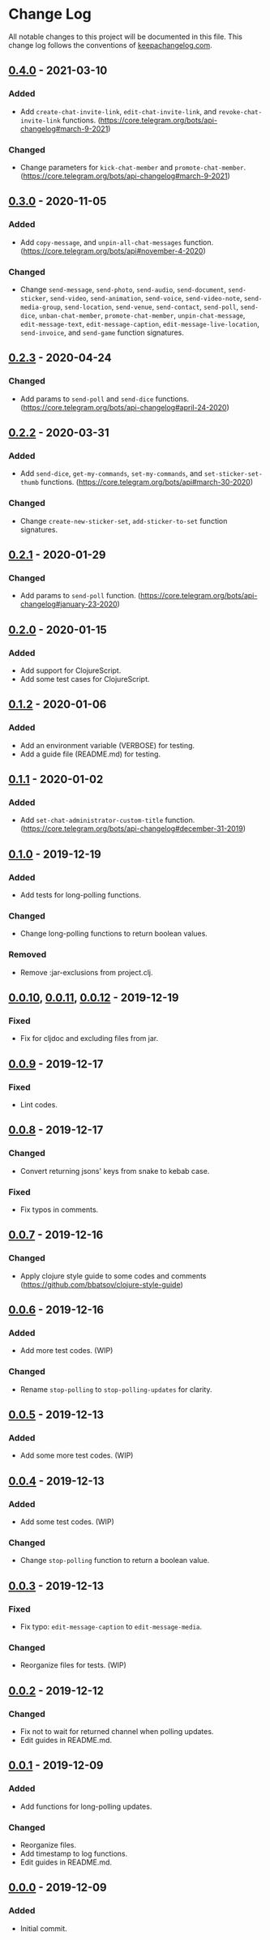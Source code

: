# Change Log
All notable changes to this project will be documented in this file. This change log follows the conventions of [keepachangelog.com](http://keepachangelog.com/).

## [0.4.0] - 2021-03-10
### Added
- Add `create-chat-invite-link`, `edit-chat-invite-link`, and `revoke-chat-invite-link` functions. (https://core.telegram.org/bots/api-changelog#march-9-2021)

### Changed
- Change parameters for `kick-chat-member` and `promote-chat-member`. (https://core.telegram.org/bots/api-changelog#march-9-2021)

## [0.3.0] - 2020-11-05
### Added
- Add `copy-message`, and `unpin-all-chat-messages` function. (https://core.telegram.org/bots/api#november-4-2020)

### Changed
- Change `send-message`, `send-photo`, `send-audio`, `send-document`, `send-sticker`, `send-video`, `send-animation`, `send-voice`, `send-video-note`, `send-media-group`, `send-location`, `send-venue`, `send-contact`, `send-poll`, `send-dice`, `unban-chat-member`, `promote-chat-member`, `unpin-chat-message`, `edit-message-text`, `edit-message-caption`, `edit-message-live-location`, `send-invoice`, and `send-game` function signatures.

## [0.2.3] - 2020-04-24
### Changed
- Add params to `send-poll` and `send-dice` functions. (https://core.telegram.org/bots/api-changelog#april-24-2020)

## [0.2.2] - 2020-03-31
### Added
- Add `send-dice`, `get-my-commands`, `set-my-commands`, and `set-sticker-set-thumb` functions. (https://core.telegram.org/bots/api#march-30-2020)

### Changed
- Change `create-new-sticker-set`, `add-sticker-to-set` function signatures.

## [0.2.1] - 2020-01-29
### Changed
- Add params to `send-poll` function. (https://core.telegram.org/bots/api-changelog#january-23-2020)

## [0.2.0] - 2020-01-15
### Added
- Add support for ClojureScript.
- Add some test cases for ClojureScript.

## [0.1.2] - 2020-01-06
### Added
- Add an environment variable (VERBOSE) for testing.
- Add a guide file (README.md) for testing.

## [0.1.1] - 2020-01-02
### Added
- Add `set-chat-administrator-custom-title` function. (https://core.telegram.org/bots/api-changelog#december-31-2019)

## [0.1.0] - 2019-12-19
### Added
- Add tests for long-polling functions.

### Changed
- Change long-polling functions to return boolean values.

### Removed
- Remove :jar-exclusions from project.clj.

## [0.0.10], [0.0.11], [0.0.12] - 2019-12-19
### Fixed
- Fix for cljdoc and excluding files from jar.

## [0.0.9] - 2019-12-17
### Fixed
- Lint codes.

## [0.0.8] - 2019-12-17
### Changed
- Convert returning jsons' keys from snake to kebab case.

### Fixed
- Fix typos in comments.

## [0.0.7] - 2019-12-16
### Changed
- Apply clojure style guide to some codes and comments (https://github.com/bbatsov/clojure-style-guide)

## [0.0.6] - 2019-12-16
### Added
- Add more test codes. (WIP)

### Changed
- Rename `stop-polling` to `stop-polling-updates` for clarity.

## [0.0.5] - 2019-12-13
### Added
- Add some more test codes. (WIP)

## [0.0.4] - 2019-12-13
### Added
- Add some test codes. (WIP)

### Changed
- Change `stop-polling` function to return a boolean value.

## [0.0.3] - 2019-12-13
### Fixed
- Fix typo: `edit-message-caption` to `edit-message-media`.

### Changed
- Reorganize files for tests. (WIP)

## [0.0.2] - 2019-12-12
### Changed
- Fix not to wait for returned channel when polling updates.
- Edit guides in README.md.

## [0.0.1] - 2019-12-09
### Added
- Add functions for long-polling updates.

### Changed
- Reorganize files.
- Add timestamp to log functions.
- Edit guides in README.md.

## [0.0.0] - 2019-12-09
### Added
- Initial commit.

[0.4.0]: https://github.com/meinside/clogram/compare/v0.3.0...v0.4.0
[0.3.0]: https://github.com/meinside/clogram/compare/v0.2.3...v0.3.0
[0.2.3]: https://github.com/meinside/clogram/compare/v0.2.2...v0.2.3
[0.2.2]: https://github.com/meinside/clogram/compare/v0.2.1...v0.2.2
[0.2.1]: https://github.com/meinside/clogram/compare/v0.2.0...v0.2.1
[0.2.0]: https://github.com/meinside/clogram/compare/v0.1.2...v0.2.0
[0.1.2]: https://github.com/meinside/clogram/compare/v0.1.1...v0.1.2
[0.1.1]: https://github.com/meinside/clogram/compare/v0.1.0...v0.1.1
[0.1.0]: https://github.com/meinside/clogram/compare/v0.0.12...v0.1.0
[0.0.12]: https://github.com/meinside/clogram/compare/v0.0.11...v0.0.12
[0.0.11]: https://github.com/meinside/clogram/compare/v0.0.10...v0.0.11
[0.0.10]: https://github.com/meinside/clogram/compare/v0.0.9...v0.0.10
[0.0.9]: https://github.com/meinside/clogram/compare/v0.0.8...v0.0.9
[0.0.8]: https://github.com/meinside/clogram/compare/v0.0.7...v0.0.8
[0.0.7]: https://github.com/meinside/clogram/compare/v0.0.6...v0.0.7
[0.0.6]: https://github.com/meinside/clogram/compare/v0.0.5...v0.0.6
[0.0.5]: https://github.com/meinside/clogram/compare/v0.0.4...v0.0.5
[0.0.4]: https://github.com/meinside/clogram/compare/v0.0.3...v0.0.4
[0.0.3]: https://github.com/meinside/clogram/compare/v0.0.2...v0.0.3
[0.0.2]: https://github.com/meinside/clogram/compare/v0.0.1...v0.0.2
[0.0.1]: https://github.com/meinside/clogram/compare/v0.0.0...v0.0.1
[0.0.0]: https://github.com/meinside/clogram/releases/tag/v0.0.0

